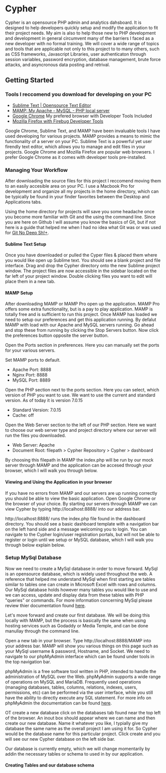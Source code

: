# Cypher
Cypher is an opensource PHP admin and analytics dahsboard. It is designed to help developers quickly setup and modify the application to fit their project needs. My aim is also to help those new to PHP development and development in general circumvent many of the barriers I faced as a new developer with no formal training. We will cover a wide range of topics and tools that are applicable not only to this project to to many others, such as CSS frameworks, Javascript Libraries, user authenticaton through session variables, password encryption, database management, brute force attacks, and asyncronous data posting and retrival. 

## Getting Started 

### Tools I reccomend you download for developing on your PC

* [Sublime Text | Opensource Text Editor](https://www.sublimetext.com/3)
* [MAMP: My Apache - MySQL - PHP local server](https://www.mamp.info/en/downloads/)
* [Google Chrome](https://www.google.com/chrome/browser/desktop/) My prefered browser with Developer Tools Included
* [Mozilla Firefox with Firebug Developer Tools](http://getfirebug.com/)

Google Chrome, Sublime Text, and MAMP have been invaluable tools I have used developing for various projects. MAMP provides a means to mimic the functionality of a server on your PC. Sublime Text is a powerful yet user firendly text editor, which allows you to manage and edit files in your projects. Google Chrome and Mozilla Firefox are popular web browsers. I prefer Google Chrome as it comes with developer tools pre-installed. 

### Managing Your Workflow

After downloading the source files for this project I reccomend moving them to an easily accesible area on your PC. I use a Macbook Pro for development and organize all my projects in the home directory, which can be typically be found in your finder favorites between the Desktop and Applications tabs. 

Using the home directory for projects will save you some headache once you become more familiar with Git and the using the command line. Since you are here on Github I will assume you know the basics of Git, but if not here is a guide that helped me when I had no idea what Git was or was used for [Git No Deep Sh!+](http://rogerdudler.github.io/git-guide/).

#### Sublime Text Setup

Once you have downloaded or pulled the Cyper files & placed them where you would like open up Sublime text. You should see a blank project and file interface. Drag and drop the Cypher directory onto the new Sublime project window. The project files are now accessible in the sidebar located on the far left of your project window. Double clicking files you want to edit will place them in a new tab. 

#### MAMP Setup
After downloading MAMP or MAMP Pro open up the application. MAMP Pro offers some extra functionality, but is a pay to play application. MAMP is totally free and is sufficient to run this project. Once MAMP has loaded we need to setup our preferences and get this application running. By defalut MAMP with load with our Apache and MySQL servers running. Go ahead and stop these from running by clicking the Stop Servers button. Now click the preferences button opposite the server button. 

Open the Ports section in preferences. Here you can manually set the ports for your various servers. 

Set MAMP ports to default.

* Apache Port: 8888
* Nginx Port: 8888
* MySQL Port: 8889

Open the PHP section next to the ports section. Here you can select, which version of PHP you want to use. We want to use the current and standard version. As of today it is version 7.0.15

* Standard Version: 7.0.15
* Cache: off

Open the Web Server section to the left of our PHP section. Here we want to choose our web server type and project directory where our server will run the files you downloaded. 

* Web Server: Apache
* Document Root: filepath > Cypher Repository > Cypher > dashboard

By choosing this filepath in MAMP the index.php will be run by our mock server through MAMP and the application can be accesed through your browser, which I will walk you through below. 

#### Viewing and Using the Application in your browser
If you have no errors from MAMP and our servers are up running correctly you should be able to view the basic application. Open Google Chrome or the browser of your choice. By starting our servers through MAMP we can view Cypher by typing http://localhost:8888/ into our address bar. 

http://localhost:8888/ runs the index.php file found in the dashboard directory. You should see a basic dashboard template with a navigation bar on the left hand side and a message welcoming you to login. You can navigate to the Cypher login/user registration portals, but will not be able to register or login until we setup or MySQL database, which I will walk you through below explain below. 

### Setup MySql Database
Now we need to create a MySql database in order to move forward. MySql is an opensource database, which is widely used throughout the web. A reference that helped me understand MySql when first starting are tables similar to tables one can create in Microsoft Excel with rows and columns. Our MySql database holds however many tables you would like to use and we can access, update and display data from these tables with PHP "queries" or commands. For more information concerning MySql please review thier documentation found [here](https://dev.mysql.com/doc/). 

Let's move forward and create our first database. We will be doing this locally with MAMP, but the process is basically the same when using hosting services such as Godaddy or Media Temple, and can be done manullay through the command line.

Open a new tab in your browser. Type http://localhost:8888/MAMP into your address bar. MAMP will show you various things on this page such as your MySql username & password, Hostname, and Socket. We need to navigate to our phpMyAdmin interface which can be found under tools in the top navigation bar. 

phpMyAdmin is a free software tool written in PHP, intended to handle the administration of MySQL over the Web. phpMyAdmin supports a wide range of operations on MySQL and MariaDB. Frequently used operations (managing databases, tables, columns, relations, indexes, users, permissions, etc) can be performed via the user interface, while you still have the ability to directly execute any SQL statement. For more info on phpMyAdmin the documentation can be found [here](https://www.phpmyadmin.net/docs/).

OT create a new database click on the databases tab found near the top left of the browser. An inout box should appear where we can name and then create our new database. Name it whatever you like, I typially give my database the same name as the overall project I am using it for. So Cypher would be the database name for this particular project. Click create and you will see our new Cypher database on the left side bar.

Our database is currently empty, which we will change momentarily by addin the necessary tables or schema to used in by our application. 

#### Creating Tables and our database schema















